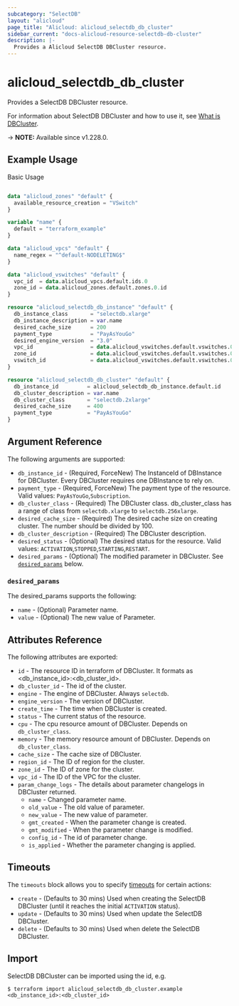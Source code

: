 ```yaml
---
subcategory: "SelectDB"
layout: "alicloud"
page_title: "Alicloud: alicloud_selectdb_db_cluster"
sidebar_current: "docs-alicloud-resource-selectdb-db-cluster"
description: |-
  Provides a Alicloud SelectDB DBCluster resource.
---
```


# alicloud_selectdb_db_cluster

Provides a SelectDB DBCluster resource.

For information about SelectDB DBCluster and how to use it, see [What is DBCluster](https://www.alibabacloud.com/help/zh/selectdb/latest/api-selectdb-2023-05-22-createdbcluster).

-> **NOTE:** Available since v1.228.0.

## Example Usage

Basic Usage

```terraform

data "alicloud_zones" "default" {
  available_resource_creation = "VSwitch"
}

variable "name" {
  default = "terraform_example"
}

data "alicloud_vpcs" "default" {
  name_regex = "^default-NODELETING$"
}

data "alicloud_vswitches" "default" {
  vpc_id  = data.alicloud_vpcs.default.ids.0
  zone_id = data.alicloud_zones.default.zones.0.id
}

resource "alicloud_selectdb_db_instance" "default" {
  db_instance_class       = "selectdb.xlarge"
  db_instance_description = var.name
  desired_cache_size      = 200
  payment_type            = "PayAsYouGo"
  desired_engine_version  = "3.0"
  vpc_id                  = data.alicloud_vswitches.default.vswitches.0.vpc_id
  zone_id                 = data.alicloud_vswitches.default.vswitches.0.zone_id
  vswitch_id              = data.alicloud_vswitches.default.vswitches.0.id
}

resource "alicloud_selectdb_db_cluster" "default" {
  db_instance_id         = alicloud_selectdb_db_instance.default.id
  db_cluster_description = var.name
  db_cluster_class       = "selectdb.2xlarge"
  desired_cache_size     = 400
  payment_type           = "PayAsYouGo"
}

```

## Argument Reference

The following arguments are supported:

* `db_instance_id` - (Required, ForceNew) The InstanceId of DBInstance for DBCluster. Every DBCluster requires one DBInstance to rely on.
* `payment_type` - (Required, ForceNew) The payment type of the resource. Valid values: `PayAsYouGo`,`Subscription`.
* `db_cluster_class` - (Required) The DBCluster class. db_cluster_class has a range of class from `selectdb.xlarge` to `selectdb.256xlarge`.
* `desired_cache_size` - (Required) The desired cache size on creating cluster. The number should be divided by 100.
* `db_cluster_description` - (Required) The DBCluster description.
* `desired_status` - (Optional) The desired status for the resource. Valid values: `ACTIVATION`,`STOPPED`,`STARTING`,`RESTART`.
* `desired_params` - (Optional) The modified parameter in DBCluster. See [`desired_params`](#desired_params) below.

### `desired_params`

The desired_params supports the following:

* `name` - (Optional) Parameter name.
* `value` - (Optional) The new value of Parameter.

## Attributes Reference

The following attributes are exported:

* `id` - The resource ID in terraform of DBCluster. It formats as <db_instance_id>:<db_cluster_id>.
* `db_cluster_id` - The id of the cluster. 
* `engine` - The engine of DBCluster. Always `selectdb`.
* `engine_version` - The version of DBCluster. 
* `create_time` - The time when DBCluster is created.
* `status` - The current status of the resource.
* `cpu` - The cpu resource amount of DBCluster. Depends on `db_cluster_class`.
* `memory` - The memory resource amount of DBCluster. Depends on `db_cluster_class`.
* `cache_size` - The cache size of DBCluster.
* `region_id` - The ID of region for the cluster.
* `zone_id` - The ID of zone for the cluster.
* `vpc_id` - The ID of the VPC for the cluster.
* `param_change_logs` - The details about parameter changelogs in DBCluster returned.
  * `name` - Changed parameter name.
  * `old_value` - The old value of parameter.
  * `new_value` - The new value of parameter.
  * `gmt_created` - When the parameter change is created.
  * `gmt_modified` - When the parameter change is modified.
  * `config_id` - The id of parameter change.
  * `is_applied` - Whether the parameter changing is applied.

## Timeouts

The `timeouts` block allows you to specify [timeouts](https://www.terraform.io/docs/configuration-0-11/resources.html#timeouts) for certain actions:

* `create` - (Defaults to 30 mins) Used when creating the SelectDB DBCluster (until it reaches the initial `ACTIVATION` status).
* `update` - (Defaults to 30 mins) Used when update the SelectDB DBCluster.
* `delete` - (Defaults to 30 mins) Used when delete the SelectDB DBCluster.

## Import

SelectDB DBCluster can be imported using the id, e.g.

```shell
$ terraform import alicloud_selectdb_db_cluster.example <db_instance_id>:<db_cluster_id>
```
